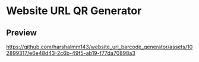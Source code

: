 # Website URL QR Generator

## Preview

https://github.com/harshalmm143/website_url_barcode_generator/assets/102899317/e6e48d43-2c6b-49f5-ab19-f77da70898a3

